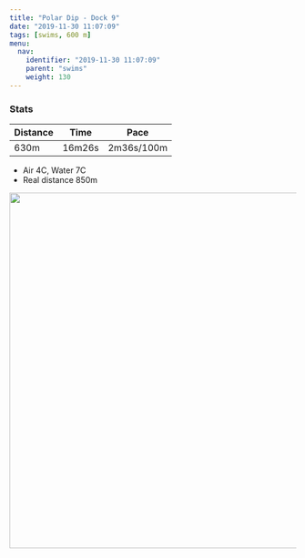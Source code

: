 ```yaml
---
title: "Polar Dip - Dock 9"
date: "2019-11-30 11:07:09"
tags: [swims, 600 m]
menu:
  nav:
    identifier: "2019-11-30 11:07:09"
    parent: "swims"
    weight: 130
---
```


### Stats

| Distance | Time | Pace |
|----------|------|------|
|630m|16m26s|2m36s/100m|

- Air 4C, Water 7C
- Real distance 850m

<img src='https://maps.googleapis.com/maps/api/staticmap?maptype=terrain&path=enc:ewjeIbh_M_@o@Uu@G{@H}@E{@`@UHz@b@LKz@Bz@c@RUt@k@cBb@N}@O{@a@^a@Ny@^a@hAJOt@d@CMv@d@B?z@a@TD|@ET&key=AIzaSyBPVQ_iynBzLujdhfLzy8Z-5zczbktE55k&size=800x800&scale=2&markers=color:yellow|label:S|53.47203,-2.29522&markers=color:green|label:F|53.47206999999999,-2.295170000000001' width='625' />
